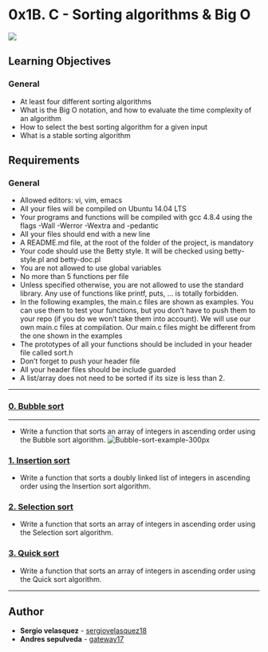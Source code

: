 # 0x1B. C - Sorting algorithms & Big O
![](https://s3.amazonaws.com/intranet-projects-files/holbertonschool-low_level_programming/248/willy-wonka.png)

## Learning Objectives
### General
* At least four different sorting algorithms
* What is the Big O notation, and how to evaluate the time complexity of an algorithm
* How to select the best sorting algorithm for a given input
* What is a stable sorting algorithm

## Requirements
### General
* Allowed editors: vi, vim, emacs
* All your files will be compiled on Ubuntu 14.04 LTS
* Your programs and functions will be compiled with gcc 4.8.4 using the flags -Wall -Werror -Wextra and -pedantic
* All your files should end with a new line
* A README.md file, at the root of the folder of the project, is mandatory
* Your code should use the Betty style. It will be checked using betty-style.pl and betty-doc.pl
* You are not allowed to use global variables
* No more than 5 functions per file
* Unless specified otherwise, you are not allowed to use the standard library. Any use of functions like printf, puts, … is totally forbidden.
* In the following examples, the main.c files are shown as examples. You can use them to test your functions, but you don’t have to push them to your repo (if you do we won’t take them into account). We will use our own main.c files at compilation. Our main.c files might be different from the one shown in the examples
* The prototypes of all your functions should be included in your header file called sort.h
* Don’t forget to push your header file
* All your header files should be include guarded
* A list/array does not need to be sorted if its size is less than 2.

---

### [0. Bubble sort](./0-bubble_sort.c)
---
* Write a function that sorts an array of integers in ascending order using the Bubble sort algorithm.
![Bubble-sort-example-300px](https://user-images.githubusercontent.com/70784906/122118306-80655580-cded-11eb-8d82-14e1ed807500.gif)


### [1. Insertion sort](./1-insertion_sort_list.c)
* Write a function that sorts a doubly linked list of integers in ascending order using the Insertion sort algorithm.

### [2. Selection sort](./2-selection_sort.c)
* Write a function that sorts an array of integers in ascending order using the Selection sort algorithm.

### [3. Quick sort](./3-quick_sort.c)
* Write a function that sorts an array of integers in ascending order using the Quick sort algorithm.

---

## Author
* **Sergio velasquez** - [sergiovelasquez18](https://github.com/sergiovelasquez18)
* **Andres sepulveda** - [gateway17](https://github.com/gateway17)
